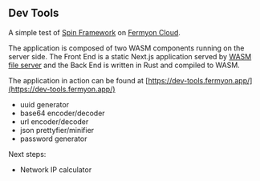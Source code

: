 ## Dev Tools

A simple test of [Spin Framework](https://developer.fermyon.com/spin/index) on [Fermyon Cloud](https://developer.fermyon.com/cloud/index).

The application is composed of two WASM components running on the server side. The Front End is a static Next.js application served by [WASM file server](https://github.com/fermyon/spin-fileserver) and the Back End is written in Rust and compiled to WASM.

The application in action can be found at [https://dev-tools.fermyon.app/](https://dev-tools.fermyon.app/)

- uuid generator
- base64 encoder/decoder
- url encoder/decoder
- json prettyfier/minifier
- password generator

Next steps:

- Network IP calculator